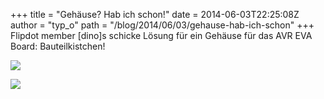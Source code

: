 +++
title = "Gehäuse? Hab ich schon!"
date = 2014-06-03T22:25:08Z
author = "typ_o"
path = "/blog/2014/06/03/gehause-hab-ich-schon"
+++
Flipdot member \[dino\]s schicke Lösung für ein Gehäuse für das AVR EVA
Board: Bauteilkistchen!

[![](/media/avr1.serendipityThumb.jpg)](/media/avr1.jpg)

[![](/media/avr2.serendipityThumb.jpg)](/media/avr2.jpg)
